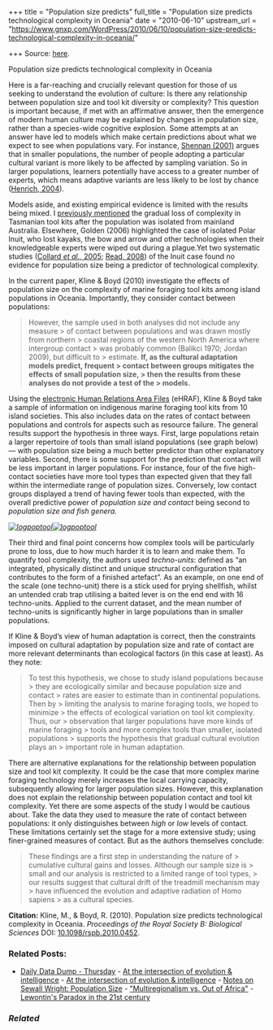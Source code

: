 +++
title = "Population size predicts"
full_title = "Population size predicts technological complexity in Oceania"
date = "2010-06-10"
upstream_url = "https://www.gnxp.com/WordPress/2010/06/10/population-size-predicts-technological-complexity-in-oceania/"

+++
Source: [here](https://www.gnxp.com/WordPress/2010/06/10/population-size-predicts-technological-complexity-in-oceania/).

Population size predicts technological complexity in Oceania

Here is a far-reaching and crucially relevant question for those of us seeking to understand the evolution of culture: Is there any relationship between population size and tool kit diversity or complexity? This question is important because, if met with an affirmative answer, then the emergence of modern human culture may be explained by changes in population size, rather than a species-wide cognitive explosion. Some attempts at an answer have led to models which make certain predictions about what we expect to see when populations vary. For instance, [Shennan (2001)](http://eprints.ucl.ac.uk/11423/) argues that in smaller populations, the number of people adopting a particular cultural variant is more likely to be affected by sampling variation. So in larger populations, learners potentially have access to a greater number of experts, which means adaptive variants are less likely to be lost by chance ([Henrich, 2004](http://www.jstor.org/pss/4128416)).

Models aside, and existing empirical evidence is limited with the results being mixed. I [previously mentioned](https://www.gnxp.com/wp/anthropology/the-movius-line-represents-the-crossing-of-a-demographic-threshold-2) the gradual loss of complexity in Tasmanian tool kits after the population was isolated from mainland Australia. Elsewhere, Golden (2006) highlighted the case of isolated Polar Inuit, who lost kayaks, the bow and arrow and other technologies when their knowledgeable experts were wiped out during a plague.Yet two systematic studies ([Collard *et al*., 2005](http://eprints.ucl.ac.uk/15441/); [Read, 2008](http://escholarship.org/uc/item/41j2j7zh)) of the Inuit case found no evidence for population size being a predictor of technological complexity.

In the current paper, Kline & Boyd (2010) investigate the effects of population size on the complexity of marine foraging tool kits among island populations in Oceania. Importantly, they consider contact between populations:

> However, the sample used in both analyses did not include any measure > of contact between populations and was drawn mostly from northern > coastal regions of the western North America where intergroup contact > was probably common (Balikci 1970; Jordan 2009), but difficult to > estimate. **If, as the cultural adaptation models predict, frequent > contact between groups mitigates the effects of small population size, > then the results from these analyses do not provide a test of the > models.**

Using the [electronic Human Relations Area Files](http://www.yale.edu/hraf/collections.htm) (eHRAF), Kline & Boyd take a sample of information on indigenous marine foraging tool kits from 10 island societies. This also includes data on the rates of contact between populations and controls for aspects such as resource failure. The general results support the hypothesis in three ways. First, large populations retain a larger repertoire of tools than small island populations (see graph below) — with population size being a much better predictor than other explanatory variables. Second, there is some support for the prediction that contact will be less important in larger populations. For instance, four of the five high-contact societies have more tool types than expected given that they fall within the intermediate range of population sizes. Conversely, low contact groups displayed a trend of having fewer tools than expected, with the overall predictive power of *population size and contact* being second to *population size and fish genera.*

*[![](http://replicatedtypo.files.wordpress.com/2010/06/logpoptool.jpg?resize=401%2C509 "logpoptool")![](http://replicatedtypo.files.wordpress.com/2010/06/logpoptool.jpg?resize=401%2C509 "logpoptool")](http://replicatedtypo.files.wordpress.com/2010/06/logpoptool.jpg?resize=401%2C509)*

Their third and final point concerns how complex tools will be particularly prone to loss, due to how much harder it is to learn and make them. To quantify tool complexity, the authors used *techno-units*: defined as “an integrated, physically distinct and unique structural configuration that contributes to the form of a finished artefact”. As an example, on one end of the scale (one techno-unit) there is a stick used for prying shellfish, whilst an untended crab trap utilising a baited lever is on the end end with 16 techno-units. Applied to the current dataset, and the mean number of techno-units is significantly higher in large populations than in smaller populations.

If Kline & Boyd’s view of human adaptation is correct, then the constraints imposed on cultural adaptation by population size and rate of contact are more relevant determinants than ecological factors (in this case at least). As they note:

> To test this hypothesis, we chose to study island populations because > they are ecologically similar and because population size and contact > rates are easier to estimate than in continental populations. Then by > limiting the analysis to marine foraging tools, we hoped to minimize > the effects of ecological variation on tool kit complexity. Thus, our > observation that larger populations have more kinds of marine foraging > tools and more complex tools than smaller, isolated populations > supports the hypothesis that gradual cultural evolution plays an > important role in human adaptation.

There are alternative explanations for the relationship between population size and tool kit complexity. It could be the case that more complex marine foraging technology merely increases the local carrying capacity, subsequently allowing for larger population sizes. However, this explanation does not explain the relationship between population contact and tool kit complexity. Yet there are some aspects of the study I would be cautious about. Take the data they used to measure the rate of contact between populations: it only distinguishes between *high* or *low* levels of contact. These limitations certainly set the stage for a more extensive study; using finer-grained measures of contact. But as the authors themselves conclude:

> These findings are a first step in understanding the nature of > cumulative cultural gains and losses. Although our sample size is > small and our analysis is restricted to a limited range of tool types, > our results suggest that cultural drift of the treadmill mechanism may > have influenced the evolution and adaptive radiation of Homo sapiens > as a cultural species.

**Citation:** Kline, M., & Boyd, R. (2010). Population size predicts technological complexity in Oceania. *Proceedings of the Royal Society B: Biological Sciences* DOI: [10.1098/rspb.2010.0452](https://dx.doi.org/10.1098/rspb.2010.0452).

### Related Posts:

- [Daily Data Dump -
  Thursday](https://www.gnxp.com/WordPress/2010/06/17/daily-data-dump-thursday-4/) - [At the intersection of evolution &
  intelligence](https://www.gnxp.com/WordPress/2009/10/19/at-the-intersection-of-evolution-intelligence/) - [At the intersection of evolution &
  intelligence](https://www.gnxp.com/WordPress/2009/10/19/at-the-intersection-of-evolution-intelligence/) - [Notes on Sewall Wright: Population
  Size](https://www.gnxp.com/WordPress/2008/06/06/notes-on-sewall-wright-population-size/) - ["Multiregionalism vs. Out of
  Africa"](https://www.gnxp.com/WordPress/2010/04/21/multiregionalism-vs-out-of-africa/) - [Lewontin's Paradox in the 21st
  century](https://www.gnxp.com/WordPress/2021/02/04/lewontins-paradox-in-the-21st-century/)

### *Related*

[](https://www.addtoany.com/add_to/facebook?linkurl=https%3A%2F%2Fwww.gnxp.com%2FWordPress%2F2010%2F06%2F10%2Fpopulation-size-predicts-technological-complexity-in-oceania%2F&linkname=Population%20size%20predicts%20technological%20complexity%20in%20Oceania "Facebook")[](https://www.addtoany.com/add_to/twitter?linkurl=https%3A%2F%2Fwww.gnxp.com%2FWordPress%2F2010%2F06%2F10%2Fpopulation-size-predicts-technological-complexity-in-oceania%2F&linkname=Population%20size%20predicts%20technological%20complexity%20in%20Oceania "Twitter")[](https://www.addtoany.com/add_to/email?linkurl=https%3A%2F%2Fwww.gnxp.com%2FWordPress%2F2010%2F06%2F10%2Fpopulation-size-predicts-technological-complexity-in-oceania%2F&linkname=Population%20size%20predicts%20technological%20complexity%20in%20Oceania "Email")[](https://www.addtoany.com/share)
